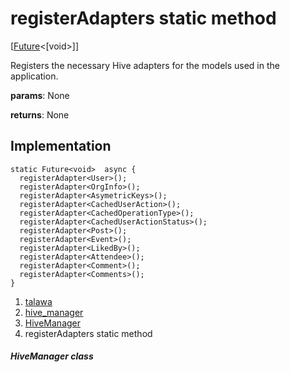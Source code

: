
<div>

# registerAdapters static method

</div>


[[Future](https://api.flutter.dev/flutter/dart-core/Future-class.html)\<[void\>]]




Registers the necessary Hive adapters for the models used in the
application.

**params**: None

**returns**: None



## Implementation

``` language-dart
static Future<void>  async {
  registerAdapter<User>();
  registerAdapter<OrgInfo>();
  registerAdapter<AsymetricKeys>();
  registerAdapter<CachedUserAction>();
  registerAdapter<CachedOperationType>();
  registerAdapter<CachedUserActionStatus>();
  registerAdapter<Post>();
  registerAdapter<Event>();
  registerAdapter<LikedBy>();
  registerAdapter<Attendee>();
  registerAdapter<Comment>();
  registerAdapter<Comments>();
}
```







1.  [talawa](../../index.html)
2.  [hive_manager](../../services_hive_manager/)
3.  [HiveManager](../../services_hive_manager/HiveManager-class.html)
4.  registerAdapters static method

##### HiveManager class







